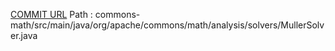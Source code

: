 [COMMIT URL](https://github.com/apache/commons-math/commit/1b642b1f28e443f02709c91cefbfabd605b9aad4)
Path : commons-math/src/main/java/org/apache/commons/math/analysis/solvers/MullerSolver.java